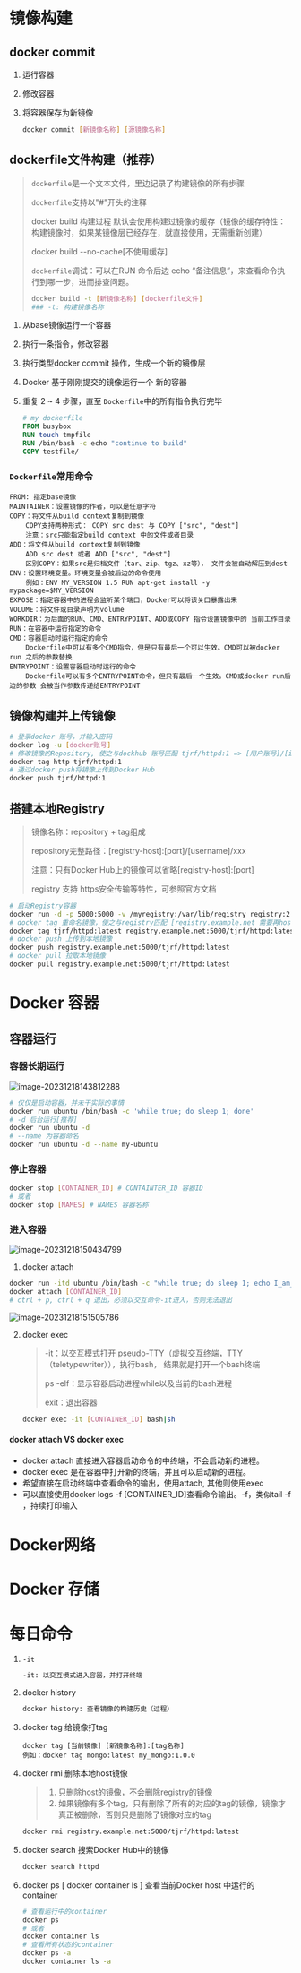 # 镜像构建

## **docker commit**

1. 运行容器
2. 修改容器
3. 将容器保存为新镜像

   ```bash
   docker commit [新镜像名称] [源镜像名称]
   ```

## **dockerfile文件构建**（推荐）

> `dockerfile`是一个文本文件，里边记录了构建镜像的所有步骤
>
> `dockerfile`支持以"#"开头的注释
>
> docker build 构建过程 默认会使用构建过镜像的缓存（镜像的缓存特性：构建镜像时，如果某镜像层已经存在，就直接使用，无需重新创建）
>
> docker build --no-cache[不使用缓存]
>
> `dockerfile`调试：可以在RUN 命令后边 echo “备注信息”，来查看命令执行到哪一步，进而排查问题。
>
> ```bash
> docker build -t [新镜像名称] [dockerfile文件]
> ### -t: 构建镜像名称
> ```

1. 从base镜像运行一个容器
2. 执行一条指令，修改容器
3. 执行类型docker commit 操作，生成一个新的镜像层
4. Docker 基于刚刚提交的镜像运行一个 新的容器
5. 重复 2 ~ 4 步骤，直至 `Dockerfile`中的所有指令执行完毕

   ```dockerfile
   # my dockerfile
   FROM busybox
   RUN touch tmpfile
   RUN /bin/bash -c echo "continue to build"
   COPY testfile/
   ```

### `Dockerfile`常用命令

```
FROM: 指定base镜像
MAINTAINER：设置镜像的作者，可以是任意字符
COPY：将文件从build context复制到镜像
	COPY支持两种形式： COPY src dest 与 COPY ["src", "dest"]
	注意：src只能指定build context 中的文件或者目录
ADD：将文件从build context复制到镜像
	ADD src dest 或者 ADD ["src", "dest"]
	区别COPY：如果src是归档文件（tar、zip、tgz、xz等）， 文件会被自动解压到dest
ENV：设置环境变量。环境变量会被后边的命令使用
	例如：ENV MY_VERSION 1.5 RUN apt-get install -y mypackage=$MY_VERSION
EXPOSE：指定容器中的进程会监听某个端口，Docker可以将该关口暴露出来
VOLUME：将文件或目录声明为volume
WORKDIR：为后面的RUN、CMD、ENTRYPOINT、ADD或COPY 指令设置镜像中的 当前工作目录
RUN：在容器中运行指定的命令
CMD：容器启动时运行指定的命令
	Dockerfile中可以有多个CMD指令，但是只有最后一个可以生效。CMD可以被docker run 之后的参数替换
ENTRYPOINT：设置容器启动时运行的命令
	Dockerfile可以有多个ENTRYPOINT命令，但只有最后一个生效。CMD或docker run后边的参数 会被当作参数传递给ENTRYPOINT
```

## 镜像构建并上传镜像

```bash
# 登录docker 账号，并输入密码
docker log -u [docker账号]
# 修改镜像的Repository, 使之与dockhub 账号匹配 tjrf/httpd:1 => [用户账号]/[image]:[指定tag]
docker tag http tjrf/httpd:1
# 通过docker push将镜像上传到Docker Hub
docker push tjrf/httpd:1
```

## 搭建本地Registry

> 镜像名称：repository + tag组成
>
> repository完整路径：[registry-host]:[port]/[username]/xxx
>
> 注意：只有Docker Hub上的镜像可以省略[registry-host]:[port]
>
> registry 支持 https安全传输等特性，可参照官方文档
>
> [DockerHub-https]: https://docs.docker.com/registry

```bash
# 启动Registry容器
docker run -d -p 5000:5000 -v /myregistry:/var/lib/registry registry:2
# docker tag 重命名镜像，使之与registry匹配 [registry.example.net 需要再host上配置本地对应的host，例如本地[127.0.0.1: registry.example.net]
docker tag tjrf/httpd:latest registry.example.net:5000/tjrf/httpd:latest
# docker push 上传到本地镜像
docker push registry.example.net:5000/tjrf/httpd:latest
# docker pull 拉取本地镜像
docker pull registry.example.net:5000/tjrf/httpd:latest
```

# Docker 容器

## 容器运行

### 容器长期运行

![image-20231218143812288](./assets/docker-container.jpg)

```bash
# 仅仅是启动容器，并未干实际的事情
docker run ubuntu /bin/bash -c 'while true; do sleep 1; done'
# -d 后台运行[推荐]
docker run ubuntu -d
# --name 为容器命名
docker run ubuntu -d --name my-ubuntu
```

### 停止容器

```bash
docker stop [CONTAINER_ID] # CONTAINTER_ID 容器ID
# 或者
docker stop [NAMES] # NAMES 容器名称
```

### 进入容器

![image-20231218150434799](./assets/01.jpg)

1. docker attach

```bash
docker run -itd ubuntu /bin/bash -c "while true; do sleep 1; echo I_am_in_container; done"
docker attach [CONTAINER_ID]
# ctrl + p, ctrl + q 退出，必须以交互命令-it进入，否则无法退出
```

![image-20231218151505786](./assets/02.jpg)

2. docker exec

   > -it：以交互模式打开 pseudo-TTY（虚拟交互终端，TTY（teletypewriter）），执行bash， 结果就是打开一个bash终端
   >
   > ps -elf：显示容器启动进程while以及当前的bash进程
   >
   > exit：退出容器
   >

   ```bash
   docker exec -it [CONTAINER_ID] bash|sh
   ```

#### docker attach VS docker exec

- docker attach 直接进入容器启动命令的中终端，不会启动新的进程。
- docker exec 是在容器中打开新的终端，并且可以启动新的进程。
- 希望直接在启动终端中查看命令的输出，使用attach, 其他则使用exec
- 可以直接使用docker logs -f [CONTAINER_ID]查看命令输出。-f，类似tail -f ，持续打印输入

# Docker网络

# Docker 存储

# 每日命令

1. `-it`

   ```bash
   -it: 以交互模式进入容器，并打开终端
   ```
2. docker history

   ```bash
   docker history: 查看镜像的构建历史（过程）
   ```
3. docker tag 给镜像打tag

   ```
   docker tag [当前镜像] [新镜像名称]:[tag名称]
   例如：docker tag mongo:latest my_mongo:1.0.0
   ```
4. docker rmi 删除本地host镜像

   > 1. 只删除host的镜像，不会删除registry的镜像
   > 2. 如果镜像有多个tag，只有删除了所有的对应的tag的镜像，镜像才真正被删除，否则只是删除了镜像对应的tag
   >

   ```bash
   docker rmi registry.example.net:5000/tjrf/httpd:latest
   ```
5. docker search  搜索Docker Hub中的镜像

   ```bash
   docker search httpd
   ```
6. docker ps [ docker container ls ] 查看当前Docker host 中运行的 container

   ```bash
   # 查看运行中的container
   docker ps
   # 或者
   docker container ls
   # 查看所有状态的container
   docker ps -a
   docker container ls -a
   ```
